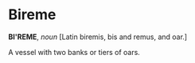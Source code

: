 # Bireme

**BI'REME**, _noun_ \[Latin biremis, bis and remus, and oar.\]

A vessel with two banks or tiers of oars.